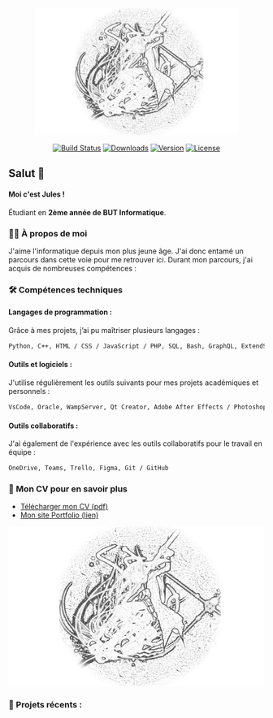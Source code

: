 <p align="center">
  <a href="https://jvlatrille.github.io/vitrine/" target="_blank">
    <img src="./pfp%20Soul%20Eater%20fond%20noir.png" width="400" alt="Logo de Jules">
  </a>
</p>

<p align="center">
  <a href="#"><img src="https://img.shields.io/badge/build-passing-brightgreen.svg" alt="Build Status"></a>
  <a href="#"><img src="https://img.shields.io/badge/downloads-1234-blue.svg" alt="Downloads"></a>
  <a href="#"><img src="https://img.shields.io/badge/version-1.0.0-orange.svg" alt="Version"></a>
  <a href="#"><img src="https://img.shields.io/badge/license-MIT-green.svg" alt="License"></a>
</p>

## Salut 👋

#### Moi c'est Jules !
Étudiant en **2ème année de BUT Informatique**.

### 🧑‍💻 À propos de moi
J'aime l'informatique depuis mon plus jeune âge. J'ai donc entamé un parcours dans cette voie pour me retrouver ici. Durant mon parcours, j'ai acquis de nombreuses compétences :

### 🛠️ Compétences techniques

#### Langages de programmation :
Grâce à mes projets, j’ai pu maîtriser plusieurs langages :

```bash
Python, C++, HTML / CSS / JavaScript / PHP, SQL, Bash, GraphQL, ExtendScript
```

#### Outils et logiciels :
J'utilise régulièrement les outils suivants pour mes projets académiques et personnels :

```bash
VsCode, Oracle, WampServer, Qt Creator, Adobe After Effects / Photoshop, Marionnet
```

#### Outils collaboratifs :
J'ai également de l'expérience avec les outils collaboratifs pour le travail en équipe :

```bash
OneDrive, Teams, Trello, Figma, Git / GitHub
```

### 📄 Mon CV pour en savoir plus
- [Télécharger mon CV (pdf)](./CV.pdf)
- [Mon site Portfolio (lien)](https://jvlatrille.github.io/vitrine/)

![Mon logo](./pfp%20Soul%20Eater%20fond%20noir.png)

### 🚀 Projets récents :
<!-- Ajoutez ici la liste de vos projets récents -->
